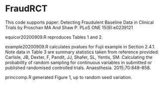 # FraudRCT
This code supports paper: Detecting Fraudulent Baseline Data in Clinical Trials by Proschan MA And Shaw P. PLoS ONE 15(9):e0239121

equicor20200909.R reproduces Tables 1 and 2.

example20200909.R calculates pvalues for Fujii example in Section 2.4.1. Note data in Table 3 are summary statistics taken from reference provided: Carlisle, JB, Dexter, F, Pandit, JJ, Shafer, SL, Yentis, SM. Calculating the probability of random sampling for continuous variables in submitted or published randomised controlled trials. Anaesthesia. 2015;70:848–858.

princcomp.R generated Figure 1, up to random seed variation.
